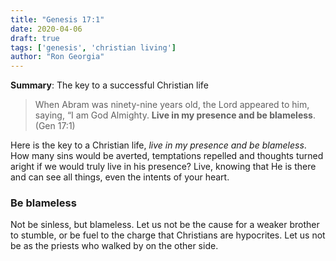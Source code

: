 ```yaml
---
title: "Genesis 17:1"
date: 2020-04-06
draft: true
tags: ['genesis', 'christian living']
author: "Ron Georgia"
---
```


**Summary**: The key to a successful Christian life

> When Abram was ninety-nine years old, the Lord appeared to him, saying, “I am God Almighty. **Live in my presence and be blameless**. (Gen 17:1)

Here is the key to a Christian life, _live in my presence and be blameless_. How many sins would be averted, temptations repelled and thoughts turned aright if we would truly live in his presence? Live, knowing that He is there and can see all things, even the intents of your heart. 

### Be blameless
Not be sinless, but blameless. Let us not be the cause for a weaker brother to stumble, or be fuel to the charge that Christians are hypocrites. Let us not be as the priests who walked by on the other side.

